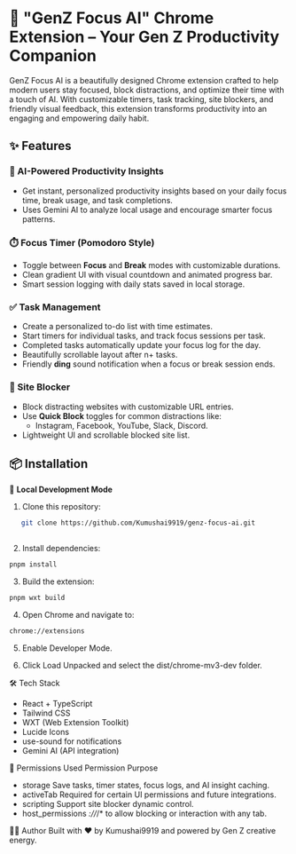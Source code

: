 # 🌟 "GenZ Focus AI" Chrome Extension – Your Gen Z Productivity Companion

GenZ Focus AI is a beautifully designed Chrome extension crafted to help modern users stay focused, block distractions, and optimize their time with a touch of AI. With customizable timers, task tracking, site blockers, and friendly visual feedback, this extension transforms productivity into an engaging and empowering daily habit.



## ✨ Features

### 🧠 AI-Powered Productivity Insights

- Get instant, personalized productivity insights based on your daily focus time, break usage, and task completions.
- Uses Gemini AI to analyze local usage and encourage smarter focus patterns.

### ⏱️ Focus Timer (Pomodoro Style)

- Toggle between **Focus** and **Break** modes with customizable durations.
- Clean gradient UI with visual countdown and animated progress bar.
- Smart session logging with daily stats saved in local storage.

### ✅ Task Management

- Create a personalized to-do list with time estimates.
- Start timers for individual tasks, and track focus sessions per task.
- Completed tasks automatically update your focus log for the day.
- Beautifully scrollable layout after n+ tasks.
- Friendly **ding** sound notification when a focus or break session ends.

### 🚫 Site Blocker

- Block distracting websites with customizable URL entries.
- Use **Quick Block** toggles for common distractions like:
  - Instagram, Facebook, YouTube, Slack, Discord.
- Lightweight UI and scrollable blocked site list.

 

## 📦 Installation

🔧 **Local Development Mode**

1. Clone this repository:

```bash
   git clone https://github.com/Kumushai9919/genz-focus-ai.git
 
```

2. Install dependencies:

```bash
pnpm install

```

3. Build the extension:

```bash
pnpm wxt build

```

4. Open Chrome and navigate to:

```bash
chrome://extensions

```
5. Enable Developer Mode.

6. Click Load Unpacked and select the dist/chrome-mv3-dev folder.


🛠️ Tech Stack
- React + TypeScript
- Tailwind CSS
- WXT (Web Extension Toolkit)
- Lucide Icons
- use-sound for notifications
- Gemini AI (API integration)


🔐 Permissions Used
Permission	Purpose
- storage	Save tasks, timer states, focus logs, and AI insight caching.
- activeTab	Required for certain UI permissions and future integrations.
- scripting	Support site blocker dynamic control.
- host_permissions	*://*/* to allow blocking or interaction with any tab.








👩‍💻 Author
Built with ❤️ by Kumushai9919 and powered by Gen Z creative energy.